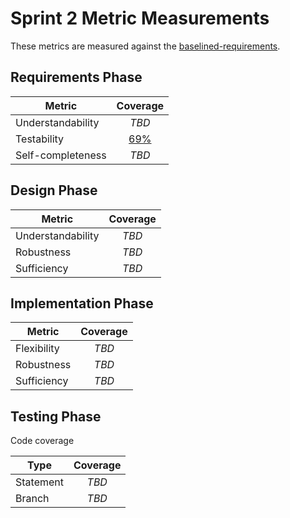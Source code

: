 # Sprint 2 Metric Measurements

These metrics are measured against the [baselined-requirements](./baselined-requirements.pdf). 


## Requirements Phase

Metric | Coverage
--- | :---:
Understandability | *TBD*
Testability | [69%](./requirements-testability-measurements.md)
Self-completeness | *TBD*


## Design Phase

Metric | Coverage
--- | :---:
Understandability | *TBD*
Robustness | *TBD*
Sufficiency | *TBD*


## Implementation Phase

Metric | Coverage
--- | :---:
Flexibility | *TBD*
Robustness | *TBD*
Sufficiency | *TBD*


## Testing Phase

Code coverage

Type | Coverage
--- | :---:
Statement | *TBD*
Branch | *TBD*